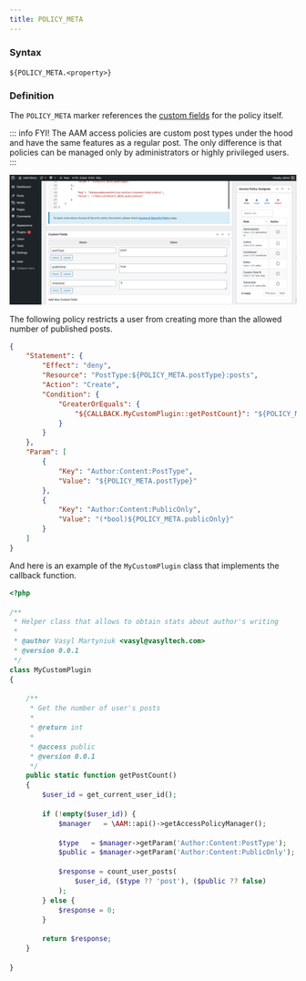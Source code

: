 ```yaml
---
title: POLICY_META
---
```


### Syntax

`${POLICY_META.<property>}`

### Definition

The `POLICY_META` marker references the [custom fields](https://wordpress.org/documentation/article/assign-custom-fields/) for the policy itself.

::: info FYI!
The AAM access policies are custom post types under the hood and have the same features as a regular post. The only difference is that policies can be managed only by administrators or highly privileged users.
:::

![AAM Policy Meta Source](./assets/aam-policy-meta-source.png)

The following policy restricts a user from creating more than the allowed number of published posts.

```json
{
    "Statement": {
        "Effect": "deny",
        "Resource": "PostType:${POLICY_META.postType}:posts",
        "Action": "Create",
        "Condition": {
            "GreaterOrEquals": {
                "${CALLBACK.MyCustomPlugin::getPostCount}": "${POLICY_META.threshold}"
            }
        }
    },
    "Param": [
        {
            "Key": "Author:Content:PostType",
            "Value": "${POLICY_META.postType}"
        },
        {
            "Key": "Author:Content:PublicOnly",
            "Value": "(*bool)${POLICY_META.publicOnly}"
        }
    ]
}
```

And here is an example of the `MyCustomPlugin` class that implements the callback function.

```php
<?php

/**
 * Helper class that allows to obtain stats about author's writing
 *
 * @author Vasyl Martyniuk <vasyl@vasyltech.com>
 * @version 0.0.1
 */
class MyCustomPlugin
{

    /**
     * Get the number of user's posts
     *
     * @return int
     *
     * @access public
     * @version 0.0.1
     */
    public static function getPostCount()
    {
        $user_id = get_current_user_id();

        if (!empty($user_id)) {
            $manager   = \AAM::api()->getAccessPolicyManager();

            $type   = $manager->getParam('Author:Content:PostType');
            $public = $manager->getParam('Author:Content:PublicOnly');

            $response = count_user_posts(
                $user_id, ($type ?? 'post'), ($public ?? false)
            );
        } else {
            $response = 0;
        }

        return $response;
    }

}
```